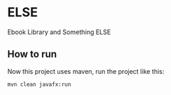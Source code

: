 # ELSE
Ebook Library and Something ELSE

## How to run

Now this project uses maven, run the project like this:

```bash
mvn clean javafx:run
```